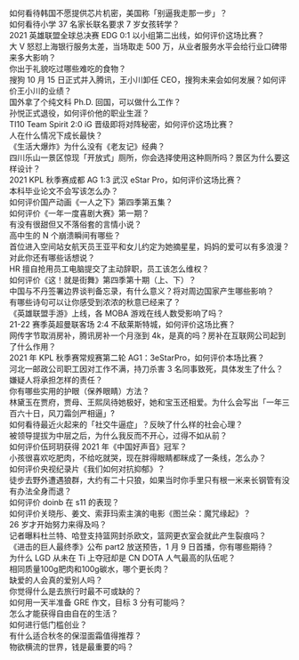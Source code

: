 如何看待韩国不愿提供芯片机密，美国称「别逼我走那一步」？  
如何看待小学 37 名家长联名要求 7 岁女孩转学？  
2021 英雄联盟全球总决赛 EDG 0:1 以小组第二出线，如何评价这场比赛？  
大 V 怒怼上海银行服务太差，当场取走 500 万，从业者服务水平会给行业口碑带来多大影响？  
你出于礼貌吃过哪些难吃的食物？  
搜狗 10 月 15 日正式并入腾讯，王小川卸任 CEO，搜狗未来会如何发展？如何评价王小川的业绩？  
国外拿了个纯文科 Ph.D. 回国，可以做什么工作？  
孙悦正式退役，如何评价他的职业生涯？  
TI10 Team Spirit 2:0 iG 晋级即将对阵秘密，如何评价这场比赛？  
人在什么情况下成长最快？  
《生活大爆炸》为什么没有《老友记》经典？  
四川乐山一景区惊现「开放式」厕所，你会选择使用这种厕所吗？景区为什么要这样设计？  
2021 KPL 秋季赛成都 AG 1:3 武汉 eStar Pro，如何评价这场比赛？  
本科毕业论文不会写该怎么办？  
如何评价国产动画《一人之下》第四季第五集？  
如何评价《一年一度喜剧大赛》第一期？  
有没有很甜但又不落俗套的言情小说？  
高中生的 N 个崩溃瞬间有哪些？  
首位进入空间站女航天员王亚平和女儿约定为她摘星星，妈妈的爱可以有多浪漫？对此你还有哪些话想说？  
HR 擅自抢用员工电脑提交了主动辞职，员工该怎么维权？  
如何评价《这！就是街舞》第四季第十期（上、下）？  
中国与不丹签署边界谈判备忘录，有什么意义？将对周边国家产生哪些影响？  
有哪些诗句可以让你感受到浓浓的秋意已经来了？  
《英雄联盟手游》上线，各 MOBA 游戏在线人数受影响了吗？  
21-22 赛季英超曼联客场 2:4 不敌莱斯特城，如何评价这场比赛？  
网传字节取消房补，腾讯房补一个月涨到 4k，是真的吗？房补在互联网公司起到了什么作用？  
2021 年 KPL 秋季赛常规赛第二轮 AG1：3eStarPro，如何评价本场比赛？  
河北一邮政公司职工因对工作不满，持刀杀害 3 名同事致死，具体发生了什么？嫌疑人将承担怎样的责任？  
你有哪些实用的护眼（保养眼睛）方法？  
林黛玉在贾府，贾母、王熙凤待她极好，她和宝玉还相爱。为什么会写出「一年三百六十日，风刀霜剑严相逼」?  
如何看待最近火起来的「社交牛逼症」？反映了什么样的社会心理？  
被领导提拔为中层之后，为什么我反而不开心，过得不如从前？  
如何评价伍珂玥获得 2021 年《中国好声音》冠军？  
小孩很喜欢吃肥肉，不给吃就哭，现在胖得眼睛都眯成了一条线，怎么办？  
如何评价央视纪录片《我们如何对抗抑郁》？  
徒步去野外遭遇狼群，大约有二十只狼，如果当时你手里只有根一米来长钢管有没有办法全身而退？  
如何评价 doinb 在 s11 的表现？  
如何评价关晓彤、姜文、索菲玛索主演的电影《图兰朵：魔咒缘起》？  
26 岁才开始努力来得及吗？  
记者曝料杜兰特、哈登支持篮网封杀欧文，篮网更衣室会就此产生裂痕吗？  
《进击的巨人最终季》公布 part2 放送预告，1 月 9 日首播，你有哪些期待？  
为什么 LGD 从未在 Ti 上夺冠却是 CN DOTA 人气最高的队伍呢？  
相同质量100g肥肉和100g碳水，哪个更长肉？  
缺爱的人会真的爱别人吗？  
你觉得什么是去旅行时最不可或缺的？  
如何用一天半准备 GRE 作文，目标 3 分有可能吗？  
怎么才能获得自由自在的生活？  
如何进行低门槛创业？  
有什么适合秋冬的保湿面霜值得推荐？  
物欲横流的世界，钱是最重要的吗？  
